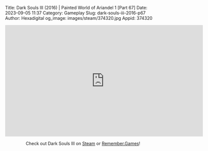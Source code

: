 Title: Dark Souls III (2016) | Painted World of Ariandel 1 [Part 67]
Date: 2023-09-05 11:37
Category: Gameplay
Slug: dark-souls-iii-2016-p67
Author: Hexadigital
og_image: images/steam/374320.jpg
Appid: 374320

<center><iframe src="https://www.youtube.com/embed/ymayhllVBno?feature=oembed" allow="accelerometer; autoplay; encrypted-media; gyroscope; picture-in-picture" width="640" height="360" frameborder="0"></iframe>

Check out Dark Souls III on [Steam](https://store.steampowered.com/app/374320/?curator_clanid=34633900) or [Remember.Games](https://remember.games/game/340/dark-souls-iii/)!</center>